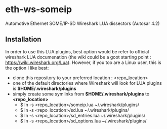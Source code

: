# eth-ws-someip
Automotive Ethernet SOME/IP-SD Wireshark LUA dissectors (Autosar 4.2)

## Installation
In order to use this LUA plugins, best option would be refer to official wireshark LUA documenation (the wiki could be a goot starting point : https://wiki.wireshark.org/Lua). However, if you too are a Linux user, this is the option I like best:
- clone this repository to your preferred location : \<repo_location>
- one of the default directories where Wireshark will look for LUA plugins is **$HOME/.wireshark/plugins**
- simply create some symlinks from **$HOME/.wireshark/plugins** to **\<repo_location>**
  - $ ln -s \<repo_location>/someip.lua ~/.wireshark/plugins/
  - $ ln -s \<repo_location>/sd.lua ~/.wireshark/plugins/
  - $ ln -s \<repo_location>/sd_entries.lua ~/.wireshark/plugins/
  - $ ln -s \<repo_location>/sd_options.lua ~/.wireshark/plugins/
